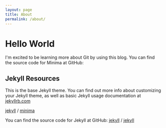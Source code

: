 ```yaml
---
layout: page
title: About
permalink: /about/
---
```



# Hello World

I'm excited to be learning more about Git by using this blog.
You can find the source code for Minima at GitHub:

## Jekyll Resources

This is the base Jekyll theme. You can find out more info about customizing your Jekyll theme, as well as basic Jekyll usage documentation at [jekyllrb.com](https://jekyllrb.com/)

[jekyll][jekyll-organization] /
[minima](https://github.com/jekyll/minima)

You can find the source code for Jekyll at GitHub:
[jekyll][jekyll-organization] /
[jekyll](https://github.com/jekyll/jekyll)

[jekyll-organization]: https://github.com/jekyll
